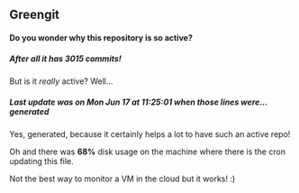 ## Greengit

#### Do you wonder why this repository is so active?

##### After all it has 3015 commits!

But is it *really* active? Well...

##### Last update was on Mon Jun 17 at 11:25:01 when those lines were... generated

Yes, generated, because it certainly helps a lot to have such an active repo!

Oh and there was **68%** disk usage on the machine
where there is the cron updating this file.

Not the best way to monitor a VM in the cloud but it works! :)
